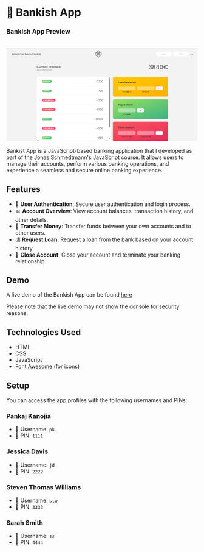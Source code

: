 # 🏦 Bankish App

<h3>Bankish App Preview </h3>
<br>
<img src = 'preview.png'>

Bankist App is a JavaScript-based banking application that I developed as part of the Jonas Schmedtmann's JavaScript course. It allows users to manage their accounts, perform various banking operations, and experience a seamless and secure online banking experience.

## Features

- 🔐 **User Authentication**: Secure user authentication and login process.
- 📊 **Account Overview**: View account balances, transaction history, and other details.
- 💸 **Transfer Money**: Transfer funds between your own accounts and to other users.
- 💰 **Request Loan**: Request a loan from the bank based on your account history.
- 🚪 **Close Account**: Close your account and terminate your banking relationship.

## Demo

A live demo of the Bankish App can be found [here](https://bankish-web.netlify.app/)

Please note that the live demo may not show the console for security reasons.

## Technologies Used

- HTML
- CSS
- JavaScript
- [Font Awesome](https://fontawesome.com/) (for icons)

## Setup


You can access the app profiles with the following usernames and PINs:

### Pankaj Kanojia 

- 👤 Username: `pk`
- 🔐 PIN: `1111`

### Jessica Davis

- 👤 Username: `jd`
- 🔐 PIN: `2222`

### Steven Thomas Williams

- 👤 Username: `stw`
- 🔐 PIN: `3333`

### Sarah Smith

- 👤 Username: `ss`
- 🔐 PIN: `4444`
